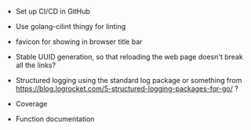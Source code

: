 * Set up CI/CD in GitHub
 * Use golang-cilint thingy for linting

 * favicon for showing in browser title bar
 * Stable UUID generation, so that reloading the web page doesn't break all the links?

 * Structured logging using the standard log package or something from https://blog.logrocket.com/5-structured-logging-packages-for-go/ ?

 * Coverage
 * Function documentation